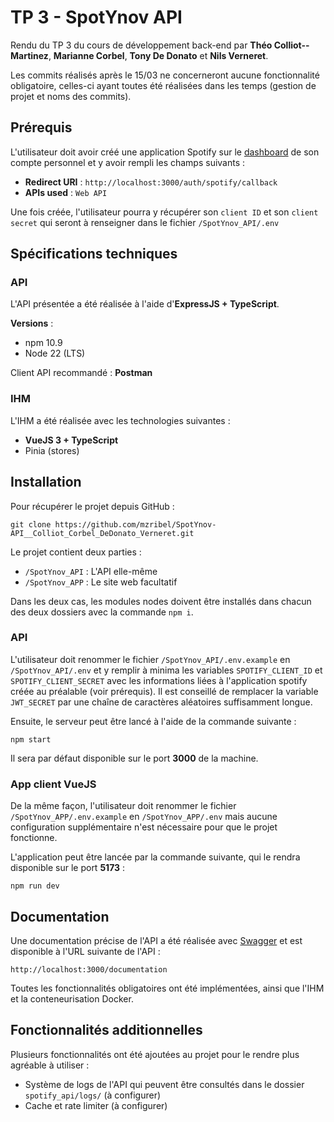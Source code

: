 # TP 3 - SpotYnov API

Rendu du TP 3 du cours de développement back-end par **Théo Colliot--Martinez**, **Marianne Corbel**, **Tony De Donato** et **Nils Verneret**.

Les commits réalisés après le 15/03 ne concerneront aucune fonctionnalité obligatoire, celles-ci ayant toutes été réalisées dans les temps (gestion de projet et noms des commits).

## Prérequis 

L'utilisateur doit avoir créé une application Spotify sur le [dashboard](https://developer.spotify.com/dashboard) de son compte personnel et y avoir rempli les champs suivants :
- **Redirect URI** : `http://localhost:3000/auth/spotify/callback`
- **APIs used** : `Web API`

Une fois créée, l'utilisateur pourra y récupérer son `client ID` et son `client secret` qui seront à renseigner dans le fichier `/SpotYnov_API/.env` 

## Spécifications techniques

### API

L'API présentée a été réalisée à l'aide d'**ExpressJS + TypeScript**.

**Versions** :
- npm 10.9
- Node 22 (LTS)
 
Client API recommandé : **Postman**

### IHM

L'IHM a été réalisée avec les technologies suivantes :
- **VueJS 3 + TypeScript**
- Pinia (stores)

## Installation

Pour récupérer le projet depuis GitHub : 
```
git clone https://github.com/mzribel/SpotYnov-API__Colliot_Corbel_DeDonato_Verneret.git
```

Le projet contient deux parties : 
- `/SpotYnov_API` : L'API elle-même
- `/SpotYnov_APP` : Le site web facultatif
  
Dans les deux cas, les modules nodes doivent être installés dans chacun des deux dossiers avec la commande `npm i`.

### API

 L'utilisateur doit renommer le fichier `/SpotYnov_API/.env.example` en `/SpotYnov_API/.env` et y remplir à minima les variables `SPOTIFY_CLIENT_ID` et `SPOTIFY_CLIENT_SECRET` avec les informations liées à l'application spotify créée au préalable (voir prérequis).
 Il est conseillé de remplacer la variable `JWT_SECRET` par une chaîne de caractères aléatoires suffisamment longue.

Ensuite, le serveur peut être lancé à l'aide de la commande suivante :
```
npm start
```

Il sera par défaut disponible sur le port **3000** de la machine.

### App client VueJS

De la même façon, l'utilisateur doit renommer le fichier `/SpotYnov_APP/.env.example` en `/SpotYnov_APP/.env` mais aucune configuration supplémentaire n'est nécessaire pour que le projet fonctionne.

L'application peut être lancée par la commande suivante, qui le rendra disponible sur le port **5173** :
```
npm run dev
```

## Documentation

Une documentation précise de l'API a été réalisée avec [Swagger](https://swagger.io/tools/swagger-editor/) et est disponible à l'URL suivante de l'API :
```
http://localhost:3000/documentation
```

Toutes les fonctionnalités obligatoires ont été implémentées, ainsi que l'IHM et la conteneurisation Docker.
  
## Fonctionnalités additionnelles

Plusieurs fonctionnalités ont été ajoutées au projet pour le rendre plus agréable à utiliser :
- Système de logs de l'API qui peuvent être consultés dans le dossier `spotify_api/logs/` (à configurer)
- Cache et rate limiter (à configurer)
